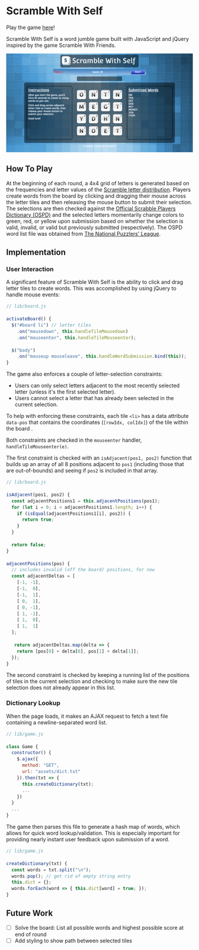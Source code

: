 # Scramble With Self

Play the game [here][scramble-with-self]!

[scramble-with-self]: http://www.tamjeffrey.com/scramble-with-self

Scramble With Self is a word jumble game built with JavaScript and jQuery inspired by the game Scramble With Friends.

![game](./screenshots/board.png)

## How To Play

At the beginning of each round, a 4x4 grid of letters is generated based on the frequencies and letter values of the [Scramble letter distribution][scramble-letter-dist]. Players create words from the board by clicking and dragging their mouse across the letter tiles and then releasing the mouse button to submit their selection. The selections are then checked against the [Official Scrabble Players Dictionary (OSPD)][ospd] and the selected letters momentarily change colors to green, red, or yellow upon submission based on whether the selection is valid, invalid, or valid but previously submitted (respectively). The OSPD word list file was obtained from [The National Puzzlers' League][ospd-word-list].

[scramble-letter-dist]: https://en.wikipedia.org/wiki/Scrabble_letter_distributions
[ospd]: https://en.wikipedia.org/wiki/Official_Scrabble_Players_Dictionary
[ospd-word-list]: http://www.puzzlers.org/dokuwiki/doku.php?id=solving%3awordlists%3aabout%3astart

## Implementation

### User Interaction

A significant feature of Scramble With Self is the ability to click and drag letter tiles to create words. This was accomplished by using jQuery to handle mouse events:

```javascript
// lib/board.js

activateBoard() {
  $("#board li") // letter tiles
    .on("mousedown", this.handleTileMousedown)
    .on("mouseenter", this.handleTileMouseenter);

  $("body")
    .on("mouseup mouseleave", this.handleWordSubmission.bind(this));
}
```

The game also enforces a couple of letter-selection constraints:
- Users can only select letters adjacent to the most recently selected letter (unless it's the first selected letter).
- Users cannot select a letter that has already been selected in the current selection.

To help with enforcing these constraints, each tile `<li>` has a data attribute `data-pos` that contains the coordinates (`[rowIdx, colIdx]`) of the tile within the board .

Both constraints are checked in the `mouseenter` handler, `handleTileMouseenter(e)`.

The first constraint is checked with an `isAdjacent(pos1, pos2)` function that builds up an array of all 8 positions adjacent to `pos1` (including those that are out-of-bounds) and seeing if `pos2` is included in that array.

```javascript
// lib/board.js

isAdjacent(pos1, pos2) {
  const adjacentPositions1 = this.adjacentPositions(pos1);
  for (let i = 0; i < adjacentPositions1.length; i++) {
    if (isEqual(adjacentPositions1[i], pos2)) {
      return true;
    }
  }

  return false;
}

adjacentPositions(pos) {
  // includes invalid (off the board) positions, for now
  const adjacentDeltas = [
    [-1, -1],
    [-1,  0],
    [-1,  1],
    [ 0,  1],
    [ 0, -1],
    [ 1, -1],
    [ 1,  0],
    [ 1,  1]
  ];

   return adjacentDeltas.map(delta => {
    return [pos[0] + delta[0], pos[1] + delta[1]];
  });
}
```

The second constraint is checked by keeping a running list of the positions of tiles in the current selection and checking to make sure the new tile selection does not already appear in this list.

### Dictionary Lookup

When the page loads, it makes an AJAX request to fetch a text file containing a newline-separated word list.

```javascript
// lib/game.js

class Game {
  constructor() {
    $.ajax({
      method: "GET",
      url: "assets/dict.txt"
    }).then(txt => {
      this.createDictionary(txt);
      ...
    })
  }
  ...
}
```

The game then parses this file to generate a hash map of words, which allows for quick word lookup/validation. This is especially important for providing nearly instant user feedback upon submission of a word.

```javascript
// lib/game.js

createDictionary(txt) {
  const words = txt.split("\n");
  words.pop(); // get rid of empty string entry
  this.dict = {};
  words.forEach(word => { this.dict[word] = true; });
}
```

## Future Work
- [ ] Solve the board: List all possible words and highest possible score at end of round
- [ ] Add styling to show path between selected tiles
